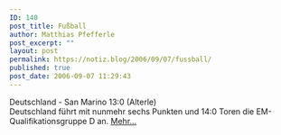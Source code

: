 ```yaml
---
ID: 140
post_title: Fußball
author: Matthias Pfefferle
post_excerpt: ""
layout: post
permalink: https://notiz.blog/2006/09/07/fussball/
published: true
post_date: 2006-09-07 11:29:43
---
```

<!-- wp:paragraph -->
<p>Deutschland - San Marino 13:0 (Alterle)<br/> Deutschland führt mit nunmehr sechs Punkten und 14:0 Toren die EM-Qualifikationsgruppe D an. <a href="http://sport.ard.de/sp/fussball/news200609/06/sanmarino_deutschland_060906.jhtml">Mehr...</a></p>
<!-- /wp:paragraph -->